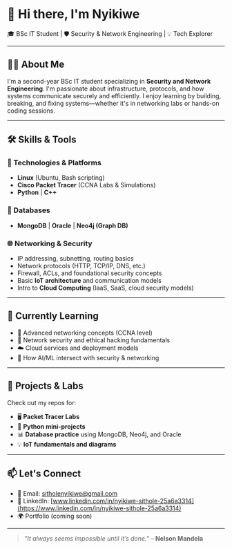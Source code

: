 # 👋 Hi there, I'm Nyikiwe  
🎓 BSc IT Student | 🛡️ Security & Network Engineering | 💡 Tech Explorer

---

## 🙋‍♀️ About Me

I'm a second-year BSc IT student specializing in **Security and Network Engineering**. I'm passionate about infrastructure, protocols, and how systems communicate securely and efficiently. I enjoy learning by building, breaking, and fixing systems—whether it's in networking labs or hands-on coding sessions.

---

## 🛠️ Skills & Tools

### 🔧 Technologies & Platforms
- **Linux** (Ubuntu, Bash scripting)
- **Cisco Packet Tracer** (CCNA Labs & Simulations)
- **Python** | **C++**

### 💾 Databases
- **MongoDB** | **Oracle** | **Neo4j (Graph DB)**

### 🌐 Networking & Security
- IP addressing, subnetting, routing basics  
- Network protocols (HTTP, TCP/IP, DNS, etc.)  
- Firewall, ACLs, and foundational security concepts  
- Basic **IoT architecture** and communication models  
- Intro to **Cloud Computing** (IaaS, SaaS, cloud security models)

---

## 🌱 Currently Learning

- 📘 Advanced networking concepts (CCNA level)
- 🔐 Network security and ethical hacking fundamentals
- ☁️ Cloud services and deployment models
- 🧠 How AI/ML intersect with security & networking

---

## 📌 Projects & Labs

Check out my repos for:
- 🖥️ **Packet Tracer Labs**
- 🧪 **Python mini-projects**
- 📊 **Database practice** using MongoDB, Neo4j, and Oracle
- 💡 **IoT fundamentals and diagrams**

---


## 📫 Let's Connect

- 📧 Email: sitholenyikiwe@gmail.com  
- 🔗 LinkedIn: [www.linkedin.com/in/nyikiwe-sithole-25a6a3314](https://www.linkedin.com/in/nyikiwe-sithole-25a6a3314)  
- 🌍 Portfolio (coming soon)

---

> _"It always seems impossible until it’s done."_ – **Nelson Mandela**
